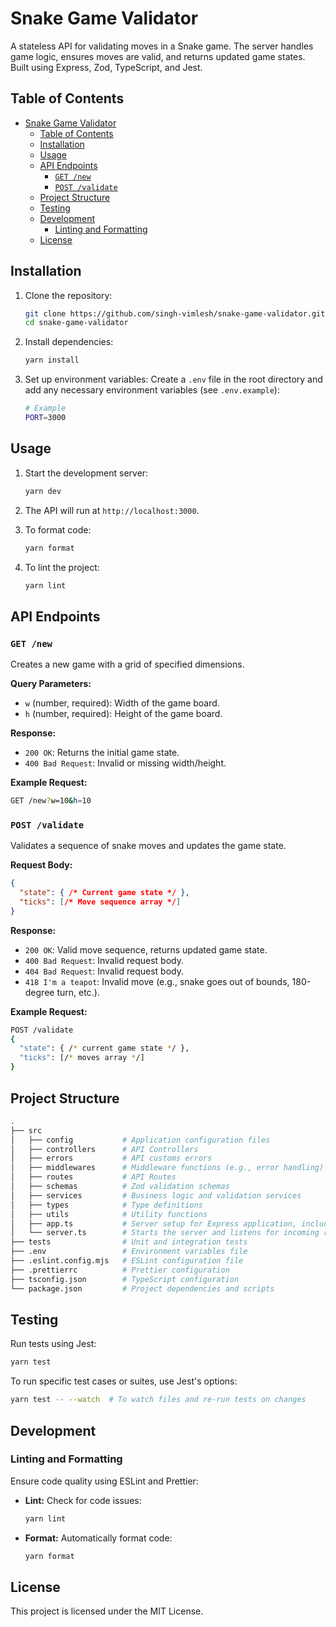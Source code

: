 
# Snake Game Validator

A stateless API for validating moves in a Snake game. The server handles game logic, ensures moves are valid, and returns updated game states. Built using Express, Zod, TypeScript, and Jest.

## Table of Contents

- [Snake Game Validator](#snake-game-validator)
  - [Table of Contents](#table-of-contents)
  - [Installation](#installation)
  - [Usage](#usage)
  - [API Endpoints](#api-endpoints)
    - [`GET /new`](#get-new)
    - [`POST /validate`](#post-validate)
  - [Project Structure](#project-structure)
  - [Testing](#testing)
  - [Development](#development)
    - [Linting and Formatting](#linting-and-formatting)
  - [License](#license)

## Installation

1. Clone the repository:
    ```bash
    git clone https://github.com/singh-vimlesh/snake-game-validator.git
    cd snake-game-validator
    ```

2. Install dependencies:
    ```bash
    yarn install
    ```

3. Set up environment variables:
   Create a `.env` file in the root directory and add any necessary environment variables (see `.env.example`):
    ```bash
    # Example
    PORT=3000
    ```

## Usage

1. Start the development server:
    ```bash
    yarn dev
    ```

2. The API will run at `http://localhost:3000`.

3. To format code:
    ```bash
    yarn format
    ```

4. To lint the project:
    ```bash
    yarn lint
    ```

## API Endpoints

### `GET /new`

Creates a new game with a grid of specified dimensions.

**Query Parameters:**
- `w` (number, required): Width of the game board.
- `h` (number, required): Height of the game board.

**Response:**
- `200 OK`: Returns the initial game state.
- `400 Bad Request`: Invalid or missing width/height.

**Example Request:**
```bash
GET /new?w=10&h=10
```

### `POST /validate`

Validates a sequence of snake moves and updates the game state.

**Request Body:**
```json
{
  "state": { /* Current game state */ },
  "ticks": [/* Move sequence array */]
}
```

**Response:**
- `200 OK`: Valid move sequence, returns updated game state.
- `400 Bad Request`: Invalid request body.
- `404 Bad Request`: Invalid request body.
- `418 I'm a teapot`: Invalid move (e.g., snake goes out of bounds, 180-degree turn, etc.).

**Example Request:**
```bash
POST /validate
{
  "state": { /* current game state */ },
  "ticks": [/* moves array */]
}
```

## Project Structure

```bash
.
├── src
│   ├── config           # Application configuration files
│   ├── controllers      # API Controllers
│   ├── errors           # API customs errors
│   ├── middlewares      # Middleware functions (e.g., error handling)
│   ├── routes           # API Routes
│   ├── schemas          # Zod validation schemas
│   ├── services         # Business logic and validation services
│   ├── types            # Type definitions
│   ├── utils            # Utility functions
│   ├── app.ts           # Server setup for Express application, including middleware and route definitions
│   └── server.ts        # Starts the server and listens for incoming requests
├── tests                # Unit and integration tests
├── .env                 # Environment variables file
├── .eslint.config.mjs   # ESLint configuration file
├── .prettierrc          # Prettier configuration
├── tsconfig.json        # TypeScript configuration
└── package.json         # Project dependencies and scripts
```

## Testing

Run tests using Jest:

```bash
yarn test
```

To run specific test cases or suites, use Jest's options:

```bash
yarn test -- --watch  # To watch files and re-run tests on changes
```

## Development

### Linting and Formatting

Ensure code quality using ESLint and Prettier:

- **Lint:** Check for code issues:
    ```bash
    yarn lint
    ```

- **Format:** Automatically format code:
    ```bash
    yarn format
    ```

## License

This project is licensed under the MIT License.

